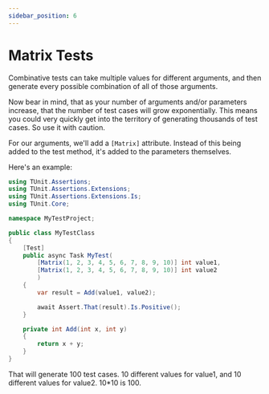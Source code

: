 ```yaml
---
sidebar_position: 6
---
```


# Matrix Tests

Combinative tests can take multiple values for different arguments, and then generate every possible combination of all of those arguments.

Now bear in mind, that as your number of arguments and/or parameters increase, that the number of test cases will grow exponentially. This means you could very quickly get into the territory of generating thousands of test cases. So use it with caution.

For our arguments, we'll add a `[Matrix]` attribute. Instead of this being added to the test method, it's added to the parameters themselves.

Here's an example:

```csharp
using TUnit.Assertions;
using TUnit.Assertions.Extensions;
using TUnit.Assertions.Extensions.Is;
using TUnit.Core;

namespace MyTestProject;

public class MyTestClass
{
    [Test]
    public async Task MyTest(
        [Matrix(1, 2, 3, 4, 5, 6, 7, 8, 9, 10)] int value1,
        [Matrix(1, 2, 3, 4, 5, 6, 7, 8, 9, 10)] int value2
        )
    {
        var result = Add(value1, value2);

        await Assert.That(result).Is.Positive();
    }

    private int Add(int x, int y)
    {
        return x + y;
    }
}
```

That will generate 100 test cases. 10 different values for value1, and 10 different values for value2. 10*10 is 100.
